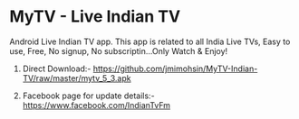 # MyTV - Live Indian TV
Android Live Indian TV app. This app is related to all India Live TVs, Easy to use, Free, No signup, No subscriptin...Only Watch & Enjoy! 

1. Direct Download:- https://github.com/jmimohsin/MyTV-Indian-TV/raw/master/mytv_5_3.apk

2. Facebook page for update details:- https://www.facebook.com/IndianTvFm
